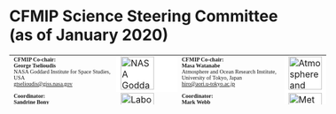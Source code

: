 <h1 class="title">CFMIP Science Steering Committee (as of January 2020)</h1>

<div id="cog_post_body">

<table border="0" cellpadding="3" cellspacing="3" style="width: 572px; height: 90px;" width="572">
							<tbody>
								<tr>
									<td align="left" valign="top" width="35%">
										<font face="Verdana" size="1"><b>CFMIP Co-chair:</b><br />
										<strong>George Tselioudis</strong><br />
										NASA Goddard Institute for Space Studies, USA<br />
										<a href="mailto:gtselioudis@giss.nasa.gov">gtselioudis@giss.nasa.gov</a></font></td>
									<td align="left" bgcolor="#ffffff" valign="top" width="20%">
										<a href="http://www.giss.nasa.gov"><img alt="NASA Goddard Institute for Space Studies" height="60" src="https://github.com/legacy-escog/legacy-escog.github.io/raw/main/docs/site_media/projects/cfmip/logo_nasa.gif" width="60" /> </a></td>
									<td align="left" valign="top" width="35%">
										<font face="Verdana" size="1"><b>CFMIP Co-chair:</b><br />
										<strong>Masa Watanabe</strong><br />
										Atmosphere and Ocean Research Institute, University of Tokyo, Japan<br />
										<a href="mailto:hiro@aori.u-tokyo.ac.jp">hiro@aori.u-tokyo.ac.jp</a></font></td>
									<td align="left" bgcolor="#ffffff" valign="top" width="20%">
										<a href="http://ccsr.aori.u-tokyo.ac.jp/~hiro/"><img alt="Atmosphere and Ocean Research Institute, University of Tokyo, Japan" height="60" src="https://github.com/legacy-escog/legacy-escog.github.io/raw/main/docs/site_media/projects/cfmip/aori_logo_final_transback.png" width="60" /> </a></td>
								</tr>
								<tr>
									<td align="left" valign="top" width="35%">
										<font face="Verdana" size="1"><b>Coordinator:</b><br />
										<strong>Sandrine Bony</strong><br />
										Laboratoire de Meteorologie Dynamique (LMD/IPSL), France<br />
										<a href="mailto:Sandrine.Bony@lmd.jussieu.fr">Sandrine.Bony@lmd.jussieu.fr</a></font></td>
									<td align="left" valign="top" width="20%">
										<a href="http://www.lmd.jussieu.fr/"><img alt="Laboratoire de Meteorologie Dynamique du C.N.R.S. " height="60" src="https://github.com/legacy-escog/legacy-escog.github.io/raw/main/docs/site_media/projects/cfmip/ipsl.gif" width="60" /> </a></td>
									<td align="left" valign="top" width="35%">
										<font face="Verdana" size="1"><b>Coordinator:</b><br />
										<strong>Mark Webb</strong><br />
										Met Office Hadley Centre, UK<br />
										<a href="mailto:mark.webb@metoffice.gov.uk">mark.webb@metoffice.gov.uk</a></font></td>
									<td align="left" bgcolor="#ffffff" valign="top" width="20%">
										<a href="http://www.metoffice.gov.uk/"><img alt="Met Office" height="60" src="https://github.com/legacy-escog/legacy-escog.github.io/raw/main/docs/site_media/projects/cfmip/MOHC_CMYK_blackbackg.jpg" width="60" /> </a></td>
								</tr>
								<tr>
									<td align="left" valign="top" width="35%">
										<font face="Verdana" size="1"><b>Coordinator:</b><br />
										<strong>Jennifer Kay</strong><br />
										Cooperative Institute for Research in Environmental Sciences, USA<br />
										<a href="mailto:Jennifer.E.Kay@Colorado.edu">Jennifer.E.Kay@Colorado.edu</a></font></td>
									<td align="left" bgcolor="#ffffff" valign="top" width="20%">
										<a href="http://cires.colorado.edu/science/groups/kay/"><img alt="Cooperative Institute for Research in Environmental Sciences, USA" height="60" src="https://github.com/legacy-escog/legacy-escog.github.io/raw/main/docs/site_media/projects/cfmip/ciresLogo.png" width="60" /> </a></td>
									<td align="left" valign="top" width="35%">
										<font face="Verdana" size="1"><b>Coordinator:</b><br />
										<strong>Steve Klein</strong><br />
										Program for Climate Model Diagnosis and Intercomparison, USA<br />
										<a href="mailto:klein21@llnl.gov">klein21@llnl.gov</a></font></td>
									<td align="left" bgcolor="#ffffff" valign="top" width="20%">
										<a href="http://www-pcmdi.llnl.gov/"><img alt="" height="60" src="https://github.com/legacy-escog/legacy-escog.github.io/raw/main/docs/site_media/projects/cfmip/pcmdi.gif" width="60" /> </a></td>
								</tr>
								<tr>
									<td align="left" valign="top" width="35%">
										<font face="Verdana" size="1"><b>Coordinator:</b><br />
										<strong>Thorsten Mauritsen</strong><br />
										Department of Meteorology, Stockholm University, Sweden<br />
										<a href="mailto:thorsten.mauritsen@misu.su.se">thorsten.mauritsen@misu.su.se</a></font></td>
									<td align="left" bgcolor="#ffffff" valign="top" width="20%">
										<a href="https://www.misu.su.se/about-us/contact/staff/thorsten-mauritsen-1.399441"><img alt="Department of Meteorology, Stockholm University, Sweden" height="60" src="https://github.com/legacy-escog/legacy-escog.github.io/raw/main/docs/site_media/projects/cfmip/SU_logo.png" width="60" /> </a></td>
									<td align="left" valign="top" width="35%">
										<font face="Verdana" size="1"><b>Coordinator:</b><br />
										<strong>Yen-Ting Hwang</strong><br />
										Department of Atmospheric Sciences, National Taiwan University, Taiwan<br />
										<a href="mailto:ythwang@ntu.edu.tw">ythwang@ntu.edu.tw</a></font></td>
									<td align="left" bgcolor="#ffffff" valign="top" width="20%">
										<a href="http://homepage.ntu.edu.tw/~ythwang/Yen-Ting_Hwang/Welcome.html"><img alt=" Department of Atmospheric Sciences, National Taiwan University, Taiwan" height="60" src="https://github.com/legacy-escog/legacy-escog.github.io/raw/main/docs/site_media/projects/cfmip/NTU.png" width="60" /> </a></td>
								</tr>
								<tr>
									<td align="left" valign="top" width="35%">
										<font face="Verdana" size="1"><b>Coordinator:</b><br />
										<strong>Sarah Kang</strong><br />
										Ulsan National Institute of Science and Technology, Korea<br />
										<a href="mailto:skang@unist.ac.kr">skang@unist.ac.kr</a></font></td>
									<td align="left" bgcolor="#ffffff" valign="top" width="20%">
										<a href="http://skang.unist.ac.kr"><img alt="UNIST School of Urban and Env Engeneering, Korea" height="60" src="https://github.com/legacy-escog/legacy-escog.github.io/raw/main/docs/site_media/projects/cfmip/unist_logo.png" width="60" /> </a></td>
									<td align="left" valign="top" width="35%">
										<font face="Verdana" size="1"><b>Coordinator:</b><br />
										<strong>Florent Brient</strong><br />
										Centre National de Recherches M&eacute;t&eacute;orologiques (M&eacute;t&eacute;o-France), France<br />
										<a href="mailto:florent.brient@gmail.com">florent.brient@gmail.com</a></font></td>
									<td align="left" bgcolor="#ffffff" valign="top" width="20%">
										<a href="http://www.umr-cnrm.fr/spip.php?article1046"><img alt="CNRM, France" height="60" src="https://github.com/legacy-escog/legacy-escog.github.io/raw/main/docs/site_media/projects/cfmip/logo_CNRM.jpg" width="60" /> </a></td>
								</tr>
								<tr>
									<td align="left" valign="top" width="35%">
										<font face="Verdana" size="1"><b>Coordinator:</b><br />
										<strong>Paulo Ceppi</strong><br />
										The Grantham Institute for Climate Change, Imperial College London, UK<br />
										<a href="mailto:p.ceppi@imperial.ac.uk">p.ceppi@imperial.ac.uk</a></font></td>
									<td align="left" bgcolor="#ffffff" valign="top" width="20%">
										<a href="https://www.imperial.ac.uk/people/p.ceppi"><img alt="The Grantham Institute for Climate Change, Imperial College London, UK" height="60" src="https://github.com/legacy-escog/legacy-escog.github.io/raw/main/docs/site_media/projects/cfmip/imperial_college_logo.jpg" width="60" /> </a></td>
									<td align="left" valign="top" width="35%">
										<font face="Verdana" size="1"><b>Coordinator:</b><br />
										<strong>Allison Wing</strong><br />
										Department of Earth, Ocean, and Atmospheric Science, Florida State University, USA<br />
										<a href="mailto:awing@fsu.edu">awing@fsu.edu</a></font></td>
									<td align="left" bgcolor="#ffffff" valign="top" width="20%">
										<a href="http://myweb.fsu.edu/awing/"><img alt="Department of Earth, Ocean, and Atmospheric Science, Florida State University, USA" height="60" src="https://github.com/legacy-escog/legacy-escog.github.io/raw/main/docs/site_media/projects/cfmip/fsu_logo.jpg" width="60" /> </a></td>
								</tr>
							</tbody>
</table>
						
</div>
